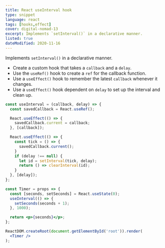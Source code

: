 ```yaml
---
title: React useInterval hook
type: snippet
language: react
tags: [hooks,effect]
cover: digital-nomad-13
excerpt: Implements `setInterval()` in a declarative manner.
listed: true
dateModified: 2020-11-16
---
```


Implements `setInterval()` in a declarative manner.

- Create a custom hook that takes a `callback` and a `delay`.
- Use the `useRef()` hook to create a `ref` for the callback function.
- Use a `useEffect()` hook to remember the latest `callback` whenever it changes.
- Use a `useEffect()` hook dependent on `delay` to set up the interval and clean up.

```jsx
const useInterval = (callback, delay) => {
  const savedCallback = React.useRef();

  React.useEffect(() => {
    savedCallback.current = callback;
  }, [callback]);

  React.useEffect(() => {
    const tick = () => {
      savedCallback.current();
    }
    if (delay !== null) {
      let id = setInterval(tick, delay);
      return () => clearInterval(id);
    }
  }, [delay]);
};

const Timer = props => {
  const [seconds, setSeconds] = React.useState(0);
  useInterval(() => {
    setSeconds(seconds + 1);
  }, 1000);

  return <p>{seconds}</p>;
};

ReactDOM.createRoot(document.getElementById('root')).render(
  <Timer />
);
```
